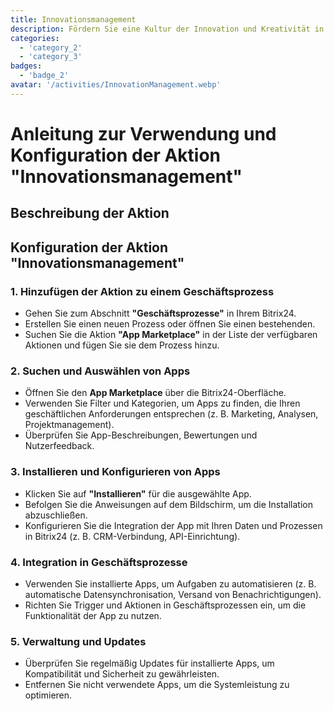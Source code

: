 ```yaml
---
title: Innovationsmanagement
description: Fördern Sie eine Kultur der Innovation und Kreativität in Ihrem Unternehmen.
categories: 
  - 'category_2'
  - 'category_3'
badges:
  - 'badge_2'
avatar: '/activities/InnovationManagement.webp'
---
```

# Anleitung zur Verwendung und Konfiguration der Aktion "Innovationsmanagement"

## Beschreibung der Aktion

## **Konfiguration der Aktion "Innovationsmanagement"**

### 1. Hinzufügen der Aktion zu einem Geschäftsprozess
- Gehen Sie zum Abschnitt **"Geschäftsprozesse"** in Ihrem Bitrix24.
- Erstellen Sie einen neuen Prozess oder öffnen Sie einen bestehenden.
- Suchen Sie die Aktion **"App Marketplace"** in der Liste der verfügbaren Aktionen und fügen Sie sie dem Prozess hinzu.

### 2. Suchen und Auswählen von Apps
- Öffnen Sie den **App Marketplace** über die Bitrix24-Oberfläche.
- Verwenden Sie Filter und Kategorien, um Apps zu finden, die Ihren geschäftlichen Anforderungen entsprechen (z. B. Marketing, Analysen, Projektmanagement).
- Überprüfen Sie App-Beschreibungen, Bewertungen und Nutzerfeedback.

### 3. Installieren und Konfigurieren von Apps
- Klicken Sie auf **"Installieren"** für die ausgewählte App.
- Befolgen Sie die Anweisungen auf dem Bildschirm, um die Installation abzuschließen.
- Konfigurieren Sie die Integration der App mit Ihren Daten und Prozessen in Bitrix24 (z. B. CRM-Verbindung, API-Einrichtung).

### 4. Integration in Geschäftsprozesse
- Verwenden Sie installierte Apps, um Aufgaben zu automatisieren (z. B. automatische Datensynchronisation, Versand von Benachrichtigungen).
- Richten Sie Trigger und Aktionen in Geschäftsprozessen ein, um die Funktionalität der App zu nutzen.

### 5. Verwaltung und Updates
- Überprüfen Sie regelmäßig Updates für installierte Apps, um Kompatibilität und Sicherheit zu gewährleisten.
- Entfernen Sie nicht verwendete Apps, um die Systemleistung zu optimieren.